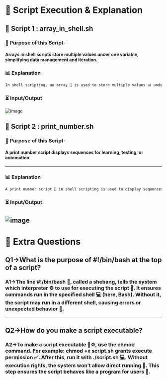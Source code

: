 # 📂 Script Execution & Explanation

## 📖 Script 1 : array_in_shell.sh
### 🔴 Purpose of this Script-
#### Arrays in shell scripts store multiple values under one variable, simplifying data management and iteration.

### 📊 Explanation
```bash
In shell scripting, an array 📝 is used to store multiple values 📊 under a single variable name. This helps manage data efficiently without creating many variables. Arrays can be accessed using indexes 🔢, making it easy to loop 🔄 through elements for operations like processing files 📂 or handling user inputs 👤. They simplify coding 💻, improve readability 📖, and save time ⏳ when dealing with lists of related data.
```
### ⏳ Input/Output

![image](./images/shellarray.png)


## 📖 Script 2 : print_number.sh
### 🔴 Purpose of this Script-
#### A print number script displays sequences for learning, testing, or automation.
---
### 📊 Explanation
```bash
A print number script 📝 in shell scripting is used to display sequences of numbers 🔢 on the terminal 💻. It helps beginners understand loops 🔄, variables, and output commands 🖨️. Such scripts can print ranges, odd/even numbers, or patterns 📊. They’re useful for practice, testing logic, and automating repetitive numeric tasks ⚙️, making scripting more efficient and easy to learn 📖.
```
### ⏳ Input/Output
![image](./images/aprint.png)
---
# 🧠 Extra Questions
## Q1->What is the purpose of #!/bin/bash at the top of a script?
### A1->The line #!/bin/bash 🧠, called a shebang, tells the system which interpreter ⚙️ to use for executing the script 📝. It ensures commands run in the specified shell 💻 (here, Bash). Without it, the script may run in a different shell, causing errors or unexpected behavior 🚫.
---
## Q2->How do you make a script executable?
### A2->To make a script executable 📝⚙️, use the chmod command. For example: chmod +x script.sh grants execute permission ✅. After this, run it with ./script.sh 💻. Without execution rights, the system won’t allow direct running 🚫. This step ensures the script behaves like a program for users 👤.
